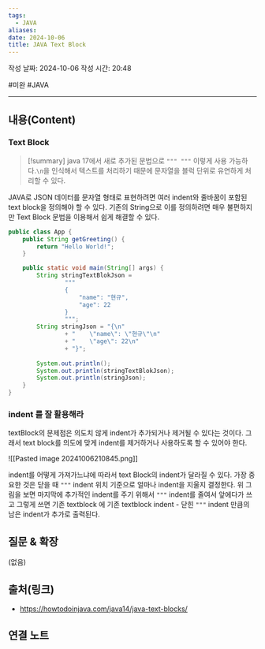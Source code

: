 ```yaml
---
tags:
  - JAVA
aliases: 
date: 2024-10-06
title: JAVA Text Block
---
```

작성 날짜: 2024-10-06
작성 시간: 20:48

#미완 #JAVA 

----
## 내용(Content)

### Text Block

>[!summary]
>java 17에서 새로 추가된 문법으로 `""" """` 이렇게 사용 가능하다.`\n`을 인식해서 텍스트를 처리하기 때문에 문자열을 블럭 단위로 유연하게 처리할 수 있다.

JAVA로 JSON 데이터를 문자열 형태로 표현하려면 여러 indent와 줄바꿈이 포함된 text block을 정의해야 할 수 있다. 기존의 String으로 이를 정의하려면 매우 불편하지만 Text Block 문법을 이용해서 쉽게 해결할 수 있다.

```java
public class App {
    public String getGreeting() {
        return "Hello World!";
    }

    public static void main(String[] args) {
        String stringTextBlokJson = 
                """
                {
                    "name": "현규",
                    "age": 22
                }
                """;
        String stringJson = "{\n" 
                + "    \"name\": \"현규\"\n"
                + "    \"age\": 22\n"
                + "}";
        
        System.out.println();
        System.out.println(stringTextBlokJson);
        System.out.println(stringJson);
    }
}
```

### indent 를 잘 활용해라

textBlock의 문제점은 의도치 않게 indent가 추가되거나 제거될 수 있다는 것이다. 그래서 text block를 의도에 맞게 indent를 제거하거나 사용하도록 할 수 있어야 한다.

![[Pasted image 20241006210845.png]]


indent를 어떻게 가져가느냐에 따라서 text Block의 indent가 달라질 수 있다. 가장 중요한 것은 닫을 때 `"""` indent 위치 기준으로 얼마나 indent을 지울지 결정한다. 위 그림을 보면 마지막에 추가적인 indent를 주기 위해서 `"""` indent를 줄여서 앞에다가 쓰고 그렇게 쓰면 기존 textblock 에 기존 textblock indent - 닫힌 `"""` indent 만큼의 남은 indent가 추가로 출력된다.


## 질문 & 확장

(없음)

## 출처(링크)

- https://howtodoinjava.com/java14/java-text-blocks/

## 연결 노트










